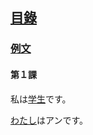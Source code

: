 ## [<ruby><span>目錄</span><rt data-rt="もくろく"></rt></ruby>](../README.md)

### [例文](./例文.md)

#### 第１課

<ruby><span>私</span><rt data-rt="わたし"></rt></ruby>は<u><ruby><span>学生</span><rt data-rt="がくせい"></rt></ruby></u>です。

<u>わたし</u>はアンです。

